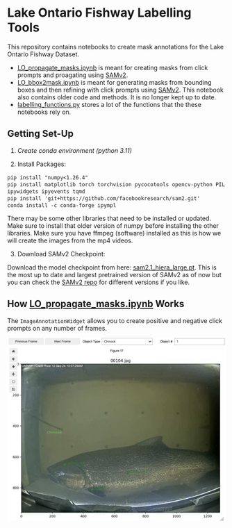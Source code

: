 # Lake Ontario Fishway Labelling Tools

This repository contains notebooks to create mask annotations for the Lake Ontario Fishway Dataset. 

 * [LO_propagate_masks.ipynb](LO_propagate_masks.ipynb) is meant for creating masks from click prompts and proagating using [SAMv2](https://github.com/facebookresearch/sam2).
 * [LO_bbox2mask.ipynb](LO_bbox2mask.ipynb) is meant for generating masks from bounding boxes and then refining with click prompts using [SAMv2](https://github.com/facebookresearch/sam2). This notebook also contains older code and methods. It is no longer kept up to date.
 * [labelling_functions.py](labelling_functions.py) stores a lot of the functions that the these notebooks rely on.

## Getting Set-Up

1. *Create conda environment (python 3.11)*

2. Install Packages:

```
pip install "numpy<1.26.4"
pip install matplotlib torch torchvision pycocotools opencv-python PIL ipywidgets ipyevents tqmd
pip install 'git+https://github.com/facebookresearch/sam2.git'
conda install -c conda-forge ipympl
```

There may be some other libraries that need to be installed or updated. Make sure to install that older version of numpy before installing the other libraries. Make sure you have ffmpeg (software) installed as this is how we will create the images from the mp4 videos.

3. Download SAMv2 Checkpoint:

Download the model checkpoint from here: [sam2.1_hiera_large.pt](https://dl.fbaipublicfiles.com/segment_anything_2/092824/sam2.1_hiera_large.pt). This is the most up to date and largest pretrained version of SAMv2 as of now but you can check the [SAMv2 repo](https://github.com/facebookresearch/sam2) for different versions if you like. 

## How [LO_propagate_masks.ipynb](LO_propagate_masks.ipynb) Works

The `ImageAnnotationWidget` allows you to create positive and negative click prompts on any number of frames.

![Image of unmasked fish with click prompts to indicate where the fish is.](demo_images/unmasked_clicked.png)


